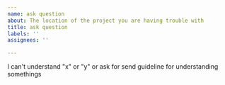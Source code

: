 ```yaml
---
name: ask question
about: The location of the project you are having trouble with
title: ask question
labels: ''
assignees: ''

---
```


I can't understand  "x" or "y" or ask for send guideline  for understanding somethings
